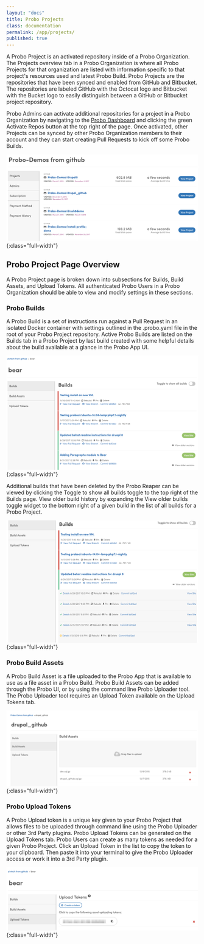 ```yaml
---
layout: "docs"
title: Probo Projects
class: documentation
permalink: /app/projects/
published: true
---
```

A Probo Project is an activated repository inside of a Probo Organization. The Projects overview tab in a Probo Organization is where all Probo Projects for that organization are listed with information specific to that project's resources used and latest Probo Build. Probo Projects are the repositories that have been synced and enabled from GitHub and Bitbucket. The repositories are labeled GitHub with the Octocat logo and Bitbucket with the Bucket logo to easily distinguish between a GitHub or Bitbucket project repository.

Probo Admins can activate additional repositories for a project in a Probo Organization by navigating to the [Probo Dashboard](https://app.probo.ci/#/dashboard/projects) and clicking the green Activate Repos button at the top right of the page. Once activated, other Projects can be synced by other Probo Organization members to their account and they can start creating Pull Requests to kick off some Probo Builds.

![Probo Projects Page screenshot](/images/probo-projects-page.png){:class="full-width"}

## Probo Project Page Overview

A Probo Project page is broken down into subsections for Builds, Build Assets, and Upload Tokens. All authenticated Probo Users in a Probo Organization should be able to view and modify settings in these sections.

### Probo Builds

A Probo Build is a set of instructions run against a Pull Request in an isolated Docker container with settings outlined in the .probo.yaml file in the root of your Probo Project repository. Active Probo Builds are listed on the Builds tab in a Probo Project by last build created with some helpful details about the build available at a glance in the Probo App UI.

![Probo Build Builds Page screenshot](/images/probo-builds-page.png){:class="full-width"}

Additional builds that have been deleted by the Probo Reaper can be viewed by clicking the Toggle to show all builds toggle to the top right of the Builds page. View older build history by expanding the View older builds toggle widget to the bottom right of a given build in the list of all builds for a Probo Project.

![Probo Build Builds Page Expanded screenshot](/images/probo-builds-page-expanded.png){:class="full-width"}

### Probo Build Assets

A Probo Build Asset is a file uploaded to the Probo App that is available to use as a file asset in a Probo Build. Probo Build Assets can be added through the Probo UI, or by using the command line Probo Uploader tool. The Probo Uploader tool requires an Upload Token available on the Upload Tokens tab.

![Probo Build Assets Page screenshot](/images/probo-build-assets-page.png){:class="full-width"}

### Probo Upload Tokens

A Probo Upload token is a unique key given to your Probo Project that allows files to be uploaded through command line using the Probo Uploader or other 3rd Party plugins. Probo Upload Tokens can be generated on the Upload Tokens tab. Probo Users can create as many tokens as needed for a given Probo Project. Click an Upload Token in the list to copy the token to your clipboard. Then paste it into your terminal to give the Probo Uploader access or work it into a 3rd Party plugin.

![Probo Upload Tokens Page screenshot](/images/probo-upload-tokens-page.png){:class="full-width"}
